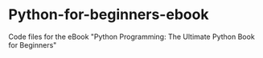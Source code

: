 # Python-for-beginners-ebook
 Code files for the eBook "Python Programming: The Ultimate Python Book for Beginners"
